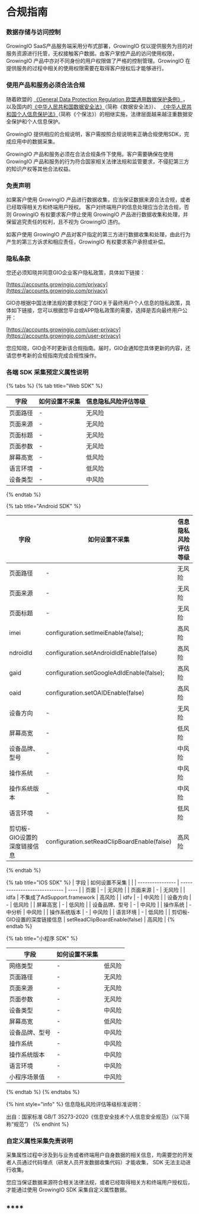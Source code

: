# 合规指南

### 数据存储与访问控制

GrowingIO SaaS产品服务端采用分布式部署，GrowingIO 仅以提供服务为目的对服务资源进行托管，无权接触客户数据。由客户掌控产品的访问使用权限，GrowingIO 产品中亦对不同身份的用户权限做了严格的控制管理。GrowingIO 在提供服务的过程中相关的使用权限需要在取得客户授权后才能够进行。

### 使用产品和服务必须合法合规

随着欧盟的 [《​General Data Protection Regulation 欧盟通用数据保护条例》](https://zh.wikipedia.org/wiki/%E6%AD%90%E7%9B%9F%E4%B8%80%E8%88%AC%E8%B3%87%E6%96%99%E4%BF%9D%E8%AD%B7%E8%A6%8F%E7%AF%84)​，以及国内的[《中华人民共和国数据安全法》](http://www.npc.gov.cn/npc/c30834/202106/7c9af12f51334a73b56d7938f99a788a.shtml)（简称《数据安全法》）、 [《中华人民共和国个人信息保护法》](http://www.npc.gov.cn/npc/c30834/202108/a8c4e3672c74491a80b53a172bb753fe.shtml)（简称《个保法》）的相继实施，法律层面越来越注重数据安全保护和个人信息保护。

GrowingIO 提供相应的合规说明，客户需按照合规说明来正确合规使用SDK，完成应用中的数据采集。

GrowingIO 产品和服务必须在合法合规条件下使用。客户需要确保在使用 GrowingIO 产品和服务的行为符合国家相关法律法规和监管要求，不侵犯第三方的知识产权等其他合法权益。

### 免责声明

如果客户使用 GrowingIO 产品进行数据收集，应当保证数据来源合法合规，或者已经取得相关方和终端用户授权。 客户对终端用户的信息处理应当合法合规，否则 GrowingIO 有权要求客户停止使用 GrowingIO 产品进行数据收集和处理，并保留追究责任的权利，且不视为 GrowingIO 违约。

如客户使用 GrowingIO 产品对客户指定的第三方进行数据收集和处理，由此行为产生的第三方诉求和相应责任，GrowingIO 有权要求客户承担或补偿。

### &#x20;**隐私条款**

您还必须知晓并同意GIO企业客户隐私政策，具体如下链接：

&#x20;[https://accounts.growingio.com/privacy](https://accounts.growingio.com/privacy)

GIO亦根据中国法律法规的要求制定了GIO关于最终用户个人信息的隐私政策，具体如下链接，您可以根据您平台或APP隐私政策的需要，选择是否向最终用户公开：

[https://accounts.growingio.com/user-privacy](https://accounts.growingio.com/user-privacy)

您应知晓，GIO会不时更新该合规指南。届时，GIO会通知您具体更新的内容，还请您参考新的合规指南完成合规性操作。

### **各端 SDK 采集预定义属性说明**

{% tabs %}
{% tab title="Web SDK" %}


| 字段   | 如何设置不采集 | 信息隐私风险评估等级 |
| ---- | ------- | ---------- |
| 页面路径 | -       | 无风险        |
| 页面来源 | -       | 无风险        |
| 页面标题 | -       | 无风险        |
| 页面参数 | -       | 无风险        |
| 屏幕高宽 | -       | 低风险        |
| 语言环境 | -       | 低风险        |
| 设备类型 | -       | 中风险        |
{% endtab %}

{% tab title="Android SDK" %}


| 字段               | 如何设置不采集                                     | 信息隐私风险评估等级 |
| ---------------- | ------------------------------------------- | ---------- |
| 页面路径             | -                                           | 无风险        |
| 页面来源             | -                                           | 无风险        |
| 页面标题             | -                                           | 无风险        |
| imei             | configuration.setImeiEnable(false);         | 高风险        |
| ndroidId         | configuration.setAndroidIdEnable(false)     | 高风险        |
| gaid             | configuration.setGoogleAdIdEnable(false);   | 高风险        |
| oaid             | configuration.setOAIDEnable(false)          | 高风险        |
| 设备方向             | -                                           | 无风险        |
| 屏幕高宽             | -                                           | 低风险        |
| 设备品牌、型号          | -                                           | 中风险        |
| 操作系统             | -                                           | 中风险        |
| 操作系统版本           | -                                           | 中风险        |
| 语言环境             | -                                           | 低风险        |
| 剪切板-GIO设置的深度链接信息 | configuration.setReadClipBoardEnable(false) | 高风险        |
{% endtab %}

{% tab title="IOS SDK" %}
| 字段               | 如何设置不采集                       |      |
| ---------------- | ----------------------------- | ---- |
| 页面               | -                             |  无风险 |
| 页面来源             | -                             | 无风险  |
| idfa             | 不集成了AdSupport.framework       | 高风险  |
| idfv             | -                             | 中风险  |
| 设备方向             | -                             | 低风险  |
| 屏幕高宽             | -                             | 低风险  |
| 设备品牌、型号          | -                             | 中风险  |
| 操作系统             | -中分析                          | 中风险  |
| 操作系统版本           | -                             | 中风险  |
| 语言环境             | -                             | 低风险  |
| 剪切板-GIO设置的深度链接信息 | setReadClipBoardEnable(false) | 高风险  |
{% endtab %}

{% tab title="小程序 SDK" %}


| 字段      | 如何设置不采集 |     |
| ------- | ------- | --- |
| 网络类型    | -       | 低风险 |
| 页面路径    | -       | 无风险 |
| 页面来源    | -       | 无风险 |
| 页面参数    | -       | 无风险 |
| 设备类型    | -       | 中风险 |
| 屏幕高宽    | -       | 低风险 |
| 设备品牌、型号 | -       | 中风险 |
| 操作系统    | -       | 中风险 |
| 操作系统版本  | -       | 中风险 |
| 语言环境    | -       | 中风险 |
| 小程序场景值  | -       | 中风险 |
{% endtab %}
{% endtabs %}

{% hint style="info" %}
信息隐私风险评估等级标准说明：

出自：国家标准 GB/T 35273-2020《信息安全技术个人信息安全规范》（以下简称“规范”）
{% endhint %}

### **自定义属性采集免责说明**

采集属性过程中涉及到与业务或者终端用户自身数据的相关信息，均需要您的开发者人员通过代码埋点（研发人员开发数据收集代码）才能收集， SDK 无法主动进行收集。

您应当保证数据来源符合相关法律法规，或者已经取得相关方和终端用户授权后，才能通过使用 GrowingIO SDK 采集自定义属性数据。





## ****
